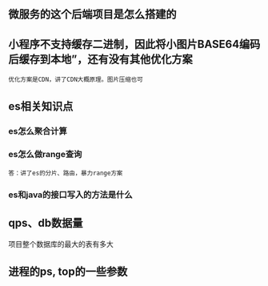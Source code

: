## 微服务的这个后端项目是怎么搭建的

## 小程序不支持缓存二进制，因此将小图片BASE64编码后缓存到本地”，还有没有其他优化方案

    优化方案是CDN，讲了CDN大概原理。图片压缩也可

## es相关知识点

### es怎么聚合计算

### es怎么做range查询
    
    答：讲了es的分片、路由，暴力range方案

### es和java的接口写入的方法是什么

## qps、db数据量

项目整个数据库的最大的表有多大

## 进程的ps, top的一些参数

